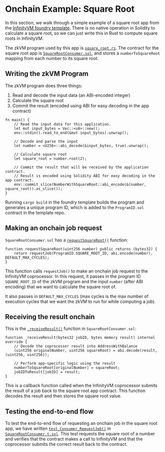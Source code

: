 # Onchain Example: Square Root

In this section, we walk through a simple example of a square root app from the [InfinityVM foundry template](https://github.com/InfinityVM/infinityVM-foundry-template). There is no native operation in Solidity to calculate a square root, so we can just write this in Rust to compute square roots in InfinityVM.

The zkVM program used by this app is [`square_root.rs`](https://github.com/InfinityVM/infinityVM-foundry-template/blob/main/programs/app/src/square_root.rs). The contract for the square root app is [`SquareRootConsumer.sol`](https://github.com/InfinityVM/infinityVM-foundry-template/blob/main/contracts/src/SquareRootConsumer.sol), and stores a `numberToSquareRoot` mapping from each number to its square root.

## Writing the zkVM Program

The zkVM program does three things:

1. Read and decode the input data (an ABI-encoded integer)
1. Calculate the square root
1. Commit the result (encoded using ABI for easy decoding in the app contract)

```rust,ignore
fn main() {
    // Read the input data for this application.
    let mut input_bytes = Vec::<u8>::new();
    env::stdin().read_to_end(&mut input_bytes).unwrap();

    // Decode and parse the input
    let number = <U256>::abi_decode(&input_bytes, true).unwrap();

    // Calculate square root
    let square_root = number.root(2);

    // Commit the result that will be received by the application contract.
    // Result is encoded using Solidity ABI for easy decoding in the app contract.
    env::commit_slice(NumberWithSquareRoot::abi_encode(&(number, square_root)).as_slice());
}
```

Running `cargo build` in the foundry template builds the program and generates a unique program ID, which is added to the `ProgramID.sol` contract in the template repo.

## Making an onchain job request 

`SquareRootConsumer.sol` has a [`requestSquareRoot()`](https://github.com/InfinityVM/infinityVM-foundry-template/blob/2d10113f1e01ac314c7b9fb96b1a40d640d53a4b/contracts/src/SquareRootConsumer.sol#L35) function:
```rust,ignore
function requestSquareRoot(uint256 number) public returns (bytes32) {
    return requestJob(ProgramID.SQUARE_ROOT_ID, abi.encode(number), DEFAULT_MAX_CYCLES);
}
```

This function calls `requestJob()` to make an onchain job request to the InfinityVM coprocessor. In this request, it passes in the program ID `SQUARE_ROOT_ID` of the zkVM program and the input `number` (after ABI encoding) that we want to calculate the square root of. 

It also passes in `DEFAULT_MAX_CYCLES` (max cycles is the max number of execution cycles that we want the zkVM to run for while computing a job).

## Receiving the result onchain

This is the [`_receiveResult()`](https://github.com/InfinityVM/infinityVM-foundry-template/blob/2d10113f1e01ac314c7b9fb96b1a40d640d53a4b/contracts/src/SquareRootConsumer.sol#L39) function in `SquareRootConsumer.sol`:
```rust,ignore
function _receiveResult(bytes32 jobID, bytes memory result) internal override {
    // Decode the coprocessor result into AddressWithBalance
    (uint256 originalNumber, uint256 squareRoot) = abi.decode(result, (uint256, uint256));

    // Perform app-specific logic using the result
    numberToSquareRoot[originalNumber] = squareRoot;
    jobIDToResult[jobID] = result;
}
```

This is a callback function called when the InfinityVM coprocessor submits the result of a job back to the square root app contract. This function decodes the result and then stores the square root value.

## Testing the end-to-end flow

To test the end-to-end flow of requesting an onchain job in the square root app, we have written [`test_Consumer_RequestJob()`](https://github.com/InfinityVM/infinityVM-foundry-template/blob/2d10113f1e01ac314c7b9fb96b1a40d640d53a4b/contracts/test/SquareRootConsumer.t.sol#L26) in [`SquareRootConsumer.t.sol`](https://github.com/InfinityVM/infinityVM-foundry-template/blob/main/contracts/test/SquareRootConsumer.t.sol#L26). This test requests the square root of a number and verifies that the contract makes a call to InfinityVM and that the coprocessor submits the correct result back to the contract.
